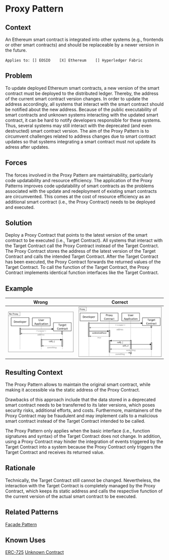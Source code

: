# Proxy Pattern
## Context
An Ethereum smart contract is integrated into other systems (e.g., frontends or other smart contracts) and should be replaceable by a newer version in the future.

``Applies to: [] EOSIO    [X] Ethereum    [] Hyperledger Fabric``

## Problem
To update deployed Ethereum smart contracts, a new version of the smart contract must be deployed to the distributed ledger. Thereby, the address of the current smart contract version changes. In order to update the address accordingly, all systems that interact with the smart contract should be notified about the new address. Because of the public executability of smart contracts and unknown systems interacting with the updated smart contract, it can be hard to notify developers responsible for these systems. Thus, several systems may still interact with the deprecated (and even destructed) smart contract version. The aim of the Proxy Pattern is to circumvent challenges related to address changes due to smart contract updates so that systems integrating a smart contract must not update its adress after updates.

## Forces
The forces involved in the Proxy Pattern are maintainability, particularly code updatability and resource efficiency. The application of the Proxy Patterns improves code updatability of smart contracts as the problems associated with the update and redeployment of existing smart contracts are circumvented. This comes at the cost of resource efficiency as an additional smart contract (i.e., the Proxy Contract) needs to be deployed and executed.

## Solution
Deploy a Proxy Contract that points to the latest version of the smart contract to be executed (i.e., Target Contract). All systems that interact with the Target Contract call the Proxy Contract instead of the Target Contract. The Proxy Contract stores the address of the latest version of the Target Contract and calls the intended Target Contract. After the Target Contract has been executed, the Proxy Contract forwards the returned values of the Target Contract. To call the function of the Target Contract, the Proxy Contract implements identical function interfaces like the Target Contract.

## Example

Wrong | Correct
------------- | -------------
![Wrong](Proxy%20Pattern%20-%20No%20Proxy.png)  | ![Correct](Proxy%20Pattern%20-%20Proxy.png)

## Resulting Context
The Proxy Pattern allows to maintain the original smart contract, while making it accessible via the static address of the Proxy Contract.

Drawbacks of this approach include that the data stored in a deprecated smart contract needs to be transferred to its later versions, which poses security risks, additional efforts, and costs. Furthermore, maintainers of the Proxy Contract may be fraudulent and may implement calls to a malicious smart contract instead of the Target Contract intended to be called.

The Proxy Pattern only applies when the basic interface (i.e., function signatures and syntax) of the Target Contract does not change. In addition, using a Proxy Contract may hinder the integration of events triggered by the Target Contract into a system because the Proxy Contract only triggers the Target Contract and receives its returned value.

## Rationale
Technically, the Target Contract still cannot be changed. Nevertheless, the interaction with the Target Contract is completely managed by the Proxy Contract, which keeps its static address and calls the respective function of the current version of the actual smart contract to be executed.

## Related Patterns
[Façade Pattern](/Architectural%20Patterns/Façade%20Pattern/README.md#context)

## Known Uses
[ERC-725](https://github.com/ethereum/EIPs/issues/725)
[Unknown Contract](https://etherscan.io/bytecode-decompiler?a=0x09cabec1ead1c0ba254b09efb3ee13841712be14)
